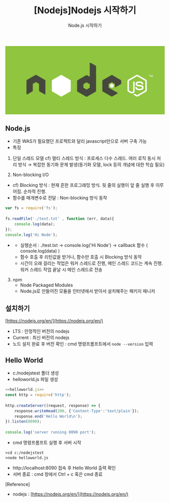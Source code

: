 ﻿---
layout: post
title: "[Nodejs]Nodejs 시작하기"
subtitle: "Node.js 시작하기"
categories: study
tags: Nodejs
---

![node-logo.png](/assets/img/node-logo.png)


**Node.js**
---
- 기존 WAS가 필요했던 프로젝트와 달리 javascript만으로 서버 구축 가능
- 특징
1. 단일 스레드 모델
	cf) 멀티 스레드 방식 : 프로세스 다수 스레드. 여러 로직 동시 처리 방식  → 복잡한 동기화 문제 발생(동기화 모델, lock 등의 개념에 대한 학습 필요)

2. Non-blocking I/O
 - cf) Blocking 방식 : 현재 흔한 프로그래밍 방식. 뒷 줄의 실행이 앞 줄 실행 후 이루어짐. 순차적 진행.
- 함수를 매개변수로 전달 : Non-blocking 방식 동작
```javascript
var fs = require('fs');

fs.readFile('./test.txt' , function (err, data){
	console.log(data);
});
console.log('Hi Node');
```
-
	 - 실행순서 : ./test.txt -> console.log('Hi Node') -> callback 함수 ( console.log(data) )
	 - 함수 호출 후 리턴값을 받거나, 함수만 호출 시 Blocking 방식 동작
	 - 시간이 오래 걸리는 작업은 워커 스레드로 진행, 메인 스레드 코드는 계속 진행. 워커 스레드 작업 끝날 시 메인 스레드로 전송
 3. npm 
	- Node Packaged Modules
	- Node.js로 만들어진 모듈을 인터넷에서 받아서 설치해주는 패키지 매니저


**설치하기**
---
[https://nodejs.org/en/](https://nodejs.org/en/)
- LTS : 안정적인 버전의 nodejs
- Current : 최신 버전의 nodejs
-  노드 설치 완료 후 버전 확인 : cmd 명령프롬프트에서 `node --version` 입력

**Hello World**
---
- c:/nodejstest 폴더 생성
- helloworld.js 파일 생성

```javascript
<<helloworld.js>>
const http = require('http');

http.createServer((request, response) => {
	response.writeHead(200, {'Content-Type':'text/plain'});
	response.end('Hello World\n');
}).listen(8090);

console.log('server running 8090 port');
```

 - cmd 명령프롬프트 실행 후 서버 시작
 ```
 >cd c:/nodejstest
 >node helloworld.js
 ```
- http://localhost:8090 접속 후 Hello World 출력 확인
- 서버 종료 : cmd 창에서 Ctrl + c 혹은 cmd 종료

[Reference]
 - nodejs : [https://nodejs.org/en/](https://nodejs.org/en/)

